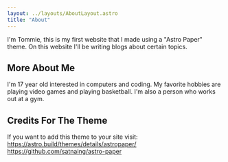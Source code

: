 ```yaml
---
layout: ../layouts/AboutLayout.astro
title: "About"
---
```


I'm Tommie, this is my first website that I made using a "Astro Paper" theme. On this website I'll be writing blogs about certain topics. 

## More About Me

I'm 17 year old interested in computers and coding. My favorite hobbies are playing video games and playing basketball. I'm also a person who works out at a gym. 

## Credits For The Theme ##

If you want to add this theme to your site visit:
 https://astro.build/themes/details/astropaper/
 https://github.com/satnaing/astro-paper



